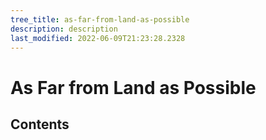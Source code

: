 ```yaml
---
tree_title: as-far-from-land-as-possible
description: description
last_modified: 2022-06-09T21:23:28.2328
---
```


# As Far from Land as Possible

## Contents
